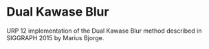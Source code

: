 # Dual Kawase Blur
URP 12 implementation of the Dual Kawase Blur method described in SIGGRAPH 2015 by Marius Bjorge.

